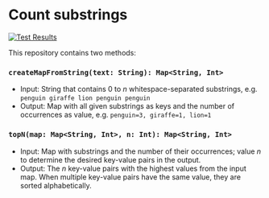 # Count substrings

[![Test Results](https://gist.githubusercontent.com/zzzFelix/235fbefc8e6f330d8b86cc2d2ee7dbe0/raw/101e4fbc1740928e310b41f632cd10af739d5ea1/badge.svg)](https://gist.githubusercontent.com/zzzFelix/235fbefc8e6f330d8b86cc2d2ee7dbe0/raw/101e4fbc1740928e310b41f632cd10af739d5ea1/badge.svg)

This repository contains two methods:

### `createMapFromString(text: String): Map<String, Int>`

- Input: String that contains 0 to _n_ whitespace-separated substrings, e.g. `penguin giraffe lion penguin penguin`
- Output: Map with all given substrings as keys and the number of occurrences as value, e.g. `penguin=3, giraffe=1, lion=1`

### `topN(map: Map<String, Int>, n: Int): Map<String, Int>`
- Input: Map with substrings and the number of their occurrences; value _n_ to determine the desired key-value pairs in the output.
- Output: The _n_ key-value pairs with the highest values from the input map. When multiple key-value pairs have the same value, they are sorted alphabetically.

